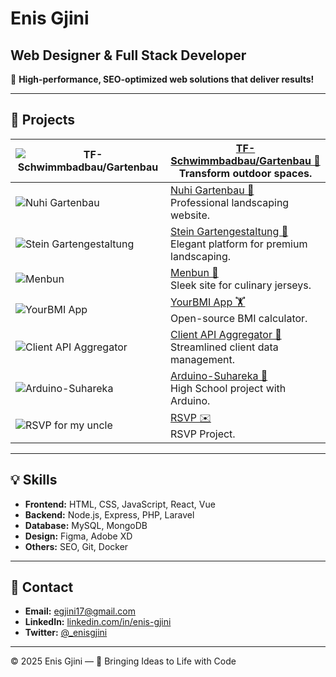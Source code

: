 # Enis Gjini

## Web Designer & Full Stack Developer

🚀 **High-performance, SEO-optimized web solutions that deliver results!**

---

## 🌟 Projects

| ![TF-Schwimmbadbau/Gartenbau](https://i.ibb.co/M1tFHYn/screenshot-1737128648447.png) | [TF-Schwimmbadbau/Gartenbau 🥽](https://www.nuhi-gartenbau.de/) <br> Transform outdoor spaces. |
|---|---|
| ![Nuhi Gartenbau](https://i.ibb.co/z8zjpZQ/screenshot-1736984517941.png) | [Nuhi Gartenbau 🌱](https://www.nuhi-gartenbau.de/) <br> Professional landscaping website. |
| ![Stein Gartengestaltung](https://i.ibb.co/n87gDX2/screenshot-1737447665478.png) | [Stein Gartengestaltung 🏡](https://stein-gartengestaltung.de/Heim/) <br> Elegant platform for premium landscaping. |
| ![Menbun](https://i.ibb.co/VYSDPVg/screenshot-1737447750999.png) | [Menbun 🏀](https://menbun.com/) <br> Sleek site for culinary jerseys. |
| ![YourBMI App](https://i.ibb.co/d4P2Nxd/Screenshot-1703776051.png) | [YourBMI App 🏋️](https://github.com/enisgjinii/YourBMI) <br> Open-source BMI calculator. |
| ![Client API Aggregator](https://i.ibb.co/p1WTfZS/screenshot-1737447914606.png) | [Client API Aggregator 🔗](https://client-api-aggs.onrender.com/) <br> Streamlined client data management. |
| ![Arduino-Suhareka](https://i.ibb.co/LvCwVx0/screenshot-1737984804652.png) | [Arduino-Suhareka 🤖](https://arduinoinsuhareka.wordpress.com/) <br> High School project with Arduino. |
| ![RSVP for my uncle](https://i.ibb.co/qMBfkXK5/Screenshot-2025-01-28-at-23-08-35-Albatrit-Albulena.png) | [RSVP ✉️](https://albatritalbulena.netlify.app/) <br> RSVP Project. |
---

## 💡 Skills

- **Frontend:** HTML, CSS, JavaScript, React, Vue
- **Backend:** Node.js, Express, PHP, Laravel
- **Database:** MySQL, MongoDB
- **Design:** Figma, Adobe XD
- **Others:** SEO, Git, Docker

---

## 🤝 Contact

- **Email:** [egjini17@gmail.com](mailto:egjini17@gmail.com)
- **LinkedIn:** [linkedin.com/in/enis-gjini](https://linkedin.com/in/enis-gjini)
- **Twitter:** [@_enisgjini](https://twitter.com/_enisgjini)

---

&copy; 2025 Enis Gjini — 🚀 Bringing Ideas to Life with Code

